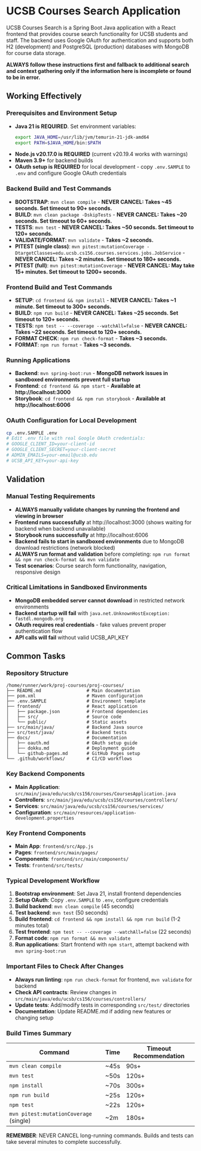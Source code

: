 # UCSB Courses Search Application

UCSB Courses Search is a Spring Boot Java application with a React frontend that provides course search functionality for UCSB students and staff. The backend uses Google OAuth for authentication and supports both H2 (development) and PostgreSQL (production) databases with MongoDB for course data storage.

**ALWAYS follow these instructions first and fallback to additional search and context gathering only if the information here is incomplete or found to be in error.**

## Working Effectively

### Prerequisites and Environment Setup
- **Java 21 is REQUIRED**. Set environment variables:
  ```bash
  export JAVA_HOME=/usr/lib/jvm/temurin-21-jdk-amd64
  export PATH=$JAVA_HOME/bin:$PATH
  ```
- **Node.js v20.17.0 is REQUIRED** (current v20.19.4 works with warnings)
- **Maven 3.9+** for backend builds
- **OAuth setup is REQUIRED** for local development - copy `.env.SAMPLE` to `.env` and configure Google OAuth credentials

### Backend Build and Test Commands
- **BOOTSTRAP**: `mvn clean compile` - **NEVER CANCEL: Takes ~45 seconds. Set timeout to 90+ seconds.**
- **BUILD**: `mvn clean package -DskipTests` - **NEVER CANCEL: Takes ~20 seconds. Set timeout to 60+ seconds.**
- **TESTS**: `mvn test` - **NEVER CANCEL: Takes ~50 seconds. Set timeout to 120+ seconds.**
- **VALIDATE/FORMAT**: `mvn validate` - **Takes ~2 seconds.**
- **PITEST (single class)**: `mvn pitest:mutationCoverage -DtargetClasses=edu.ucsb.cs156.courses.services.jobs.JobService` - **NEVER CANCEL: Takes ~2 minutes. Set timeout to 180+ seconds.**
- **PITEST (full)**: `mvn pitest:mutationCoverage` - **NEVER CANCEL: May take 15+ minutes. Set timeout to 1200+ seconds.**

### Frontend Build and Test Commands
- **SETUP**: `cd frontend && npm install` - **NEVER CANCEL: Takes ~1 minute. Set timeout to 300+ seconds.**
- **BUILD**: `npm run build` - **NEVER CANCEL: Takes ~25 seconds. Set timeout to 120+ seconds.**
- **TESTS**: `npm test -- --coverage --watchAll=false` - **NEVER CANCEL: Takes ~22 seconds. Set timeout to 120+ seconds.**
- **FORMAT CHECK**: `npm run check-format` - **Takes ~3 seconds.**
- **FORMAT**: `npm run format` - **Takes ~3 seconds.**

### Running Applications
- **Backend**: `mvn spring-boot:run` - **MongoDB network issues in sandboxed environments prevent full startup**
- **Frontend**: `cd frontend && npm start` - **Available at http://localhost:3000**
- **Storybook**: `cd frontend && npm run storybook` - **Available at http://localhost:6006**

### OAuth Configuration for Local Development
```bash
cp .env.SAMPLE .env
# Edit .env file with real Google OAuth credentials:
# GOOGLE_CLIENT_ID=your-client-id
# GOOGLE_CLIENT_SECRET=your-client-secret
# ADMIN_EMAILS=your-email@ucsb.edu
# UCSB_API_KEY=your-api-key
```

## Validation

### Manual Testing Requirements
- **ALWAYS manually validate changes by running the frontend and viewing in browser**
- **Frontend runs successfully** at http://localhost:3000 (shows waiting for backend when backend unavailable)
- **Storybook runs successfully** at http://localhost:6006 
- **Backend fails to start in sandboxed environments** due to MongoDB download restrictions (network blocked)
- **ALWAYS run format and validation** before completing: `npm run format && npm run check-format && mvn validate`
- **Test scenarios**: Course search form functionality, navigation, responsive design

### Critical Limitations in Sandboxed Environments
- **MongoDB embedded server cannot download** in restricted network environments
- **Backend startup will fail** with `java.net.UnknownHostException: fastdl.mongodb.org` 
- **OAuth requires real credentials** - fake values prevent proper authentication flow
- **API calls will fail** without valid UCSB_API_KEY

## Common Tasks

### Repository Structure
```
/home/runner/work/proj-courses/proj-courses/
├── README.md                 # Main documentation
├── pom.xml                   # Maven configuration
├── .env.SAMPLE               # Environment template
├── frontend/                 # React application
│   ├── package.json          # Frontend dependencies
│   ├── src/                  # Source code
│   └── public/               # Static assets
├── src/main/java/            # Backend Java source
├── src/test/java/            # Backend tests
├── docs/                     # Documentation
│   ├── oauth.md              # OAuth setup guide
│   ├── dokku.md              # Deployment guide
│   └── github-pages.md       # GitHub Pages setup
└── .github/workflows/        # CI/CD workflows
```

### Key Backend Components
- **Main Application**: `src/main/java/edu/ucsb/cs156/courses/CoursesApplication.java`
- **Controllers**: `src/main/java/edu/ucsb/cs156/courses/controllers/`
- **Services**: `src/main/java/edu/ucsb/cs156/courses/services/`
- **Configuration**: `src/main/resources/application-development.properties`

### Key Frontend Components  
- **Main App**: `frontend/src/App.js`
- **Pages**: `frontend/src/main/pages/`
- **Components**: `frontend/src/main/components/`
- **Tests**: `frontend/src/tests/`

### Typical Development Workflow
1. **Bootstrap environment**: Set Java 21, install frontend dependencies
2. **Setup OAuth**: Copy `.env.SAMPLE` to `.env`, configure credentials
3. **Build backend**: `mvn clean compile` (45 seconds)
4. **Test backend**: `mvn test` (50 seconds) 
5. **Build frontend**: `cd frontend && npm install && npm run build` (1-2 minutes total)
6. **Test frontend**: `npm test -- --coverage --watchAll=false` (22 seconds)
7. **Format code**: `npm run format && mvn validate`
8. **Run applications**: Start frontend with `npm start`, attempt backend with `mvn spring-boot:run`

### Important Files to Check After Changes
- **Always run linting**: `npm run check-format` for frontend, `mvn validate` for backend
- **Check API contracts**: Review changes in `src/main/java/edu/ucsb/cs156/courses/controllers/`
- **Update tests**: Add/modify tests in corresponding `src/test/` directories
- **Documentation**: Update README.md if adding new features or changing setup

### Build Times Summary
| Command | Time | Timeout Recommendation |
|---------|------|----------------------|
| `mvn clean compile` | ~45s | 90s+ |
| `mvn test` | ~50s | 120s+ |
| `npm install` | ~70s | 300s+ |
| `npm run build` | ~25s | 120s+ |
| `npm test` | ~22s | 120s+ |
| `mvn pitest:mutationCoverage` (single) | ~2m | 180s+ |

**REMEMBER**: NEVER CANCEL long-running commands. Builds and tests can take several minutes to complete successfully.